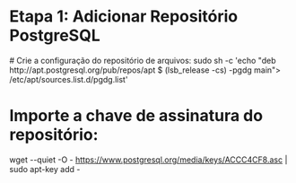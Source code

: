 <h1>Etapa 1: Adicionar Repositório PostgreSQL</h1>
<span>
# Crie a configuração do repositório de arquivos:
sudo sh -c 'echo "deb http://apt.postgresql.org/pub/repos/apt $ (lsb_release -cs) -pgdg main"> /etc/apt/sources.list.d/pgdg.list'

# Importe a chave de assinatura do repositório:
wget --quiet -O - https://www.postgresql.org/media/keys/ACCC4CF8.asc | sudo apt-key add -
</span>

